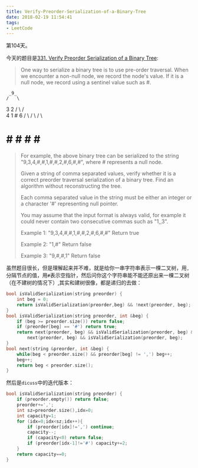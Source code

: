 ```yaml
---
title: Verify-Preorder-Serialization-of-a-Binary-Tree
date: 2018-02-19 11:54:41
tags:
- LeetCode
---
```


第104天。

今天的题目是[331. Verify Preorder Serialization of a Binary Tree](https://leetcode.com/problems/verify-preorder-serialization-of-a-binary-tree/description/):

> One way to serialize a binary tree is to use pre-order traversal. When we encounter a non-null node, we record the node's value. If it is a null node, we record using a sentinel value such as #.


     _9_
    /   \
   3     2
  / \   / \
 4   1  #  6
/ \ / \   / \
# # # #   # #

> For example, the above binary tree can be serialized to the string "9,3,4,#,#,1,#,#,2,#,6,#,#", where # represents a null node.
>
> Given a string of comma separated values, verify whether it is a correct preorder traversal serialization of a binary tree. Find an algorithm without reconstructing the tree.
>
> Each comma separated value in the string must be either an integer or a character '#' representing null pointer.
>
> You may assume that the input format is always valid, for example it could never contain two consecutive commas such as "1,,3".
>
> Example 1:
> "9,3,4,#,#,1,#,#,2,#,6,#,#"
> Return true
>
> Example 2:
> "1,#"
> Return false
>
> Example 3:
> "9,#,#,1"
> Return false

虽然题目很长，但是理解起来并不难，就是给你一串字符串表示一棵二叉树，用`,`分隔节点的值，用`#`表示空指针，然后问你这个字符串能不能还原出来一棵二叉树（在不建树的情况下）,其实和建树很像，都是递归的去做：

```c++
bool isValidSerialization(string preorder) {
    int beg = 0;
    return isValidSerialization(preorder,beg) && !next(preorder, beg);
}
bool isValidSerialization(string preorder, int &beg) {
    if (beg >= preorder.size()) return false;
    if (preorder[beg] == '#') return true;
    return next(preorder, beg) && isValidSerialization(preorder, beg) &&
        next(preorder, beg) && isValidSerialization(preorder, beg);
}
bool next(string &preorder, int &beg) {
    while(beg < preorder.size() && preorder[beg] != ',') beg++;
    beg++;
    return beg < preorder.size();
}
```

然后是`dicuss`中的迭代版本：

```c++
bool isValidSerialization(string preorder) {
    if (preorder.empty()) return false;
    preorder+=',';
    int sz=preorder.size(),idx=0;
    int capacity=1;
    for (idx=0;idx<sz;idx++){
        if (preorder[idx]!=',') continue;
        capacity--;
        if (capacity<0) return false;
        if (preorder[idx-1]!='#') capacity+=2;
    }
    return capacity==0;
}
```